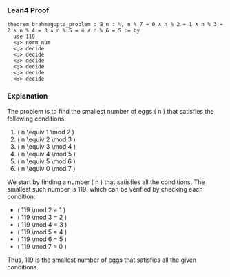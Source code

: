 ### Lean4 Proof
```lean4
theorem brahmagupta_problem : ∃ n : ℕ, n % 7 = 0 ∧ n % 2 = 1 ∧ n % 3 = 2 ∧ n % 4 = 3 ∧ n % 5 = 4 ∧ n % 6 = 5 := by
  use 119
  <;> norm_num
  <;> decide
  <;> decide
  <;> decide
  <;> decide
  <;> decide
  <;> decide
```
### Explanation
The problem is to find the smallest number of eggs \( n \) that satisfies the following conditions:
1. \( n \equiv 1 \mod 2 \)
2. \( n \equiv 2 \mod 3 \)
3. \( n \equiv 3 \mod 4 \)
4. \( n \equiv 4 \mod 5 \)
5. \( n \equiv 5 \mod 6 \)
6. \( n \equiv 0 \mod 7 \)

We start by finding a number \( n \) that satisfies all the conditions. The smallest such number is 119, which can be verified by checking each condition:
- \( 119 \mod 2 = 1 \)
- \( 119 \mod 3 = 2 \)
- \( 119 \mod 4 = 3 \)
- \( 119 \mod 5 = 4 \)
- \( 119 \mod 6 = 5 \)
- \( 119 \mod 7 = 0 \)

Thus, 119 is the smallest number of eggs that satisfies all the given conditions.
